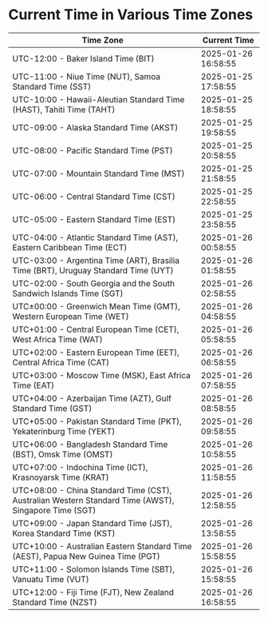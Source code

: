 # Current Time in Various Time Zones

| Time Zone | Current Time |
|-----------|--------------|
| UTC-12:00 - Baker Island Time (BIT) | 2025-01-26 16:58:55 |
| UTC-11:00 - Niue Time (NUT), Samoa Standard Time (SST) | 2025-01-25 17:58:55 |
| UTC-10:00 - Hawaii-Aleutian Standard Time (HAST), Tahiti Time (TAHT) | 2025-01-25 18:58:55 |
| UTC-09:00 - Alaska Standard Time (AKST) | 2025-01-25 19:58:55 |
| UTC-08:00 - Pacific Standard Time (PST) | 2025-01-25 20:58:55 |
| UTC-07:00 - Mountain Standard Time (MST) | 2025-01-25 21:58:55 |
| UTC-06:00 - Central Standard Time (CST) | 2025-01-25 22:58:55 |
| UTC-05:00 - Eastern Standard Time (EST) | 2025-01-25 23:58:55 |
| UTC-04:00 - Atlantic Standard Time (AST), Eastern Caribbean Time (ECT) | 2025-01-26 00:58:55 |
| UTC-03:00 - Argentina Time (ART), Brasília Time (BRT), Uruguay Standard Time (UYT) | 2025-01-26 01:58:55 |
| UTC-02:00 - South Georgia and the South Sandwich Islands Time (SGT) | 2025-01-26 02:58:55 |
| UTC±00:00 - Greenwich Mean Time (GMT), Western European Time (WET) | 2025-01-26 04:58:55 |
| UTC+01:00 - Central European Time (CET), West Africa Time (WAT) | 2025-01-26 05:58:55 |
| UTC+02:00 - Eastern European Time (EET), Central Africa Time (CAT) | 2025-01-26 06:58:55 |
| UTC+03:00 - Moscow Time (MSK), East Africa Time (EAT) | 2025-01-26 07:58:55 |
| UTC+04:00 - Azerbaijan Time (AZT), Gulf Standard Time (GST) | 2025-01-26 08:58:55 |
| UTC+05:00 - Pakistan Standard Time (PKT), Yekaterinburg Time (YEKT) | 2025-01-26 09:58:55 |
| UTC+06:00 - Bangladesh Standard Time (BST), Omsk Time (OMST) | 2025-01-26 10:58:55 |
| UTC+07:00 - Indochina Time (ICT), Krasnoyarsk Time (KRAT) | 2025-01-26 11:58:55 |
| UTC+08:00 - China Standard Time (CST), Australian Western Standard Time (AWST), Singapore Time (SGT) | 2025-01-26 12:58:55 |
| UTC+09:00 - Japan Standard Time (JST), Korea Standard Time (KST) | 2025-01-26 13:58:55 |
| UTC+10:00 - Australian Eastern Standard Time (AEST), Papua New Guinea Time (PGT) | 2025-01-26 15:58:55 |
| UTC+11:00 - Solomon Islands Time (SBT), Vanuatu Time (VUT) | 2025-01-26 15:58:55 |
| UTC+12:00 - Fiji Time (FJT), New Zealand Standard Time (NZST) | 2025-01-26 16:58:55 |
